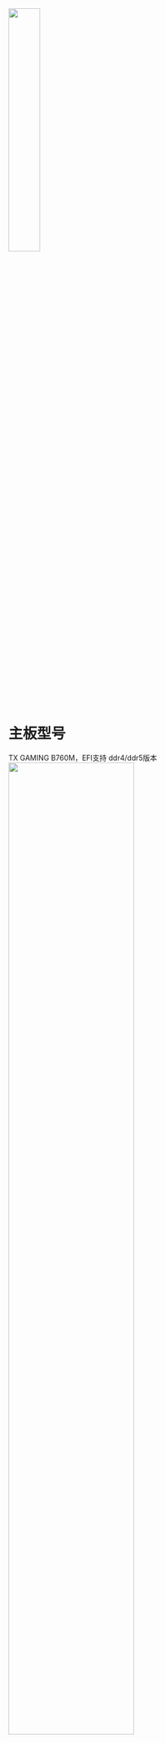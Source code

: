 <img src="images/info.jpg" width=35%>

# 主板型号
TX GAMING B760M，EFI支持 ddr4/ddr5版本
<img src="images/tx-b760m.jpg" width=70%>

## opencore : 0.9.9 版本
![oc-0.9.9](images/oc099.png)

## 支持系统：
1. macOS Sonoma 14
2. macOS Ventura 13
3. macOS Monterey 12

## 更新 2023.4.30：
1. 加入大小核心调度，能够正确识别大核，线程，小核，不会启动应用直接全部占用
   系统优先使用大核，其次小核，再线程
2. 直接调用的主板自带因特尔网卡，支持Wi-Fi 6，不需要额外购买网卡
3. 如果是免驱显卡可以去掉 6650xt的acpi，如果是仿冒其他驱动，第一插槽的显卡地址为：pc00/peg1
4. 有线网卡速率2.5G
5. 去除usb端口限制
6. 已屏蔽核显，核显无法驱动，屏蔽后可以节能
7. 睡眠唤醒正常使用
8. 大小核补丁加入后，性能比未加入的要高很多
9. 声音，麦克风正常使用

## 已知问题：
1. 自带蓝牙目前没有驱动

##### ⚠️ 除该问题外，其他已经正常使用

## bios设置
  VT-d ：Enabled		
  XHCI-Hand-Off ：Enabled
  Above 4G Decoding ： Enabled		
  Fast Boot	： Disabled
  CSM	： Disabled		
  Secure Boot ： Disabled
  Resize Bar Support	： Enabled

## 加载 kext 信息
![加载的kext信息](images/kext.png)


## 使用教程：
通过 [OCAuxiliaryTools](https://github.com/ic005k/OCAuxiliaryTools/releases) 工具 打开 菜单 PI 后，生成三码信息导入使用
![三码设置](images/smi.png)

## 其他

1. 主板自带网卡驱动信息
因 Sonoma 14 以后，免驱动苹果网卡无法使用，且只支持Wi-Fi5，使用Wi-Fi 6 自带网卡速率更快
![Wi-Fi](images/Wi-Fi.png)
内置无线网卡可以跑满 2400Mbps传输速率
![Wi-Fi-2](images/Wi-Fi-2.png)

2. ACPI信息
如果你是免驱动显卡，可以去掉 SSDT-RX6650XT-TXB760-PC00-PEG1.aml 文件
如果你是仿冒显卡，不同型号，可以使用hackintosh工具中的pcie找到显卡路径
![acpi](images/acpi.png)
3. cpu核心能够正确识别成 16核心 24个线程
![cpu-core](images/cpu-core.png)
大小核处理器均能识别到正确的大小核并且调度
![cpu-core](images/p+e.png)
